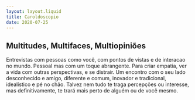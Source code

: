 ```yaml
---
layout: layout.liquid
title: Caroldoscopio
date: 2020-07-25
---
```


## Multitudes, Multifaces, Multiopiniões

Entrevistas com pessoas como você, com pontos de vistas e de interacao no mundo. Pessoal mas com um toque abrangente. Para criar empatia, ver a vida com outras perspectivas, e se distrair. Um encontro com o seu lado desconhecido e amigo, diferente e comum, inovador e tradicional, idealístico e pé no chão. Talvez nem tudo te traga percepções ou interesse, mas definitivamente, te trará mais perto de alguém ou de você mesmo.
